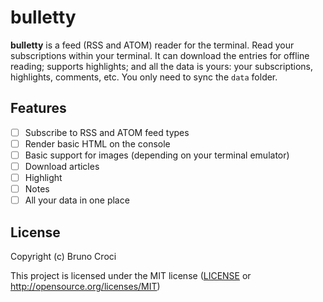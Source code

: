 # bulletty

**bulletty** is a feed (RSS and ATOM) reader for the terminal. Read your subscriptions within your terminal. It can download the entries for offline reading; supports highlights; and all the data is yours: your subscriptions, highlights, comments, etc. You only need to sync the `data` folder.

## Features

 - [ ] Subscribe to RSS and ATOM feed types
 - [ ] Render basic HTML on the console
 - [ ] Basic support for images (depending on your terminal emulator)
 - [ ] Download articles
 - [ ] Highlight
 - [ ] Notes
 - [ ] All your data in one place

## License

Copyright (c) Bruno Croci

This project is licensed under the MIT license ([LICENSE] or <http://opensource.org/licenses/MIT>)

[LICENSE]: ./LICENSE
